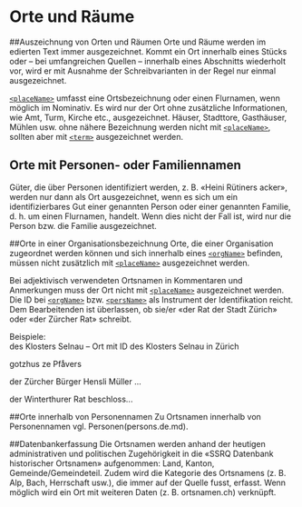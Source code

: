 # Orte und Räume

##Auszeichnung von Orten und Räumen
Orte und Räume  werden im edierten Text  immer ausgezeichnet. Kommt ein Ort innerhalb eines Stücks oder – bei umfangreichen Quellen – innerhalb eines Abschnitts wiederholt vor, wird er mit Ausnahme der Schreibvarianten in der Regel nur einmal ausgezeichnet.

 [`<placeName>`](placeName.de.md) umfasst eine Ortsbezeichnung oder einen Flurnamen, wenn möglich im Nominativ. Es wird nur der Ort ohne zusätzliche Informationen, wie Amt, Turm, Kirche etc., ausgezeichnet. Häuser, Stadttore, Gasthäuser, Mühlen usw. ohne nähere Bezeichnung werden nicht mit [`<placeName>`](placeName.de.md), sollten aber mit  [`<term>`](term.de.md)  ausgezeichnet werden.

## Orte mit Personen- oder Familiennamen
Güter, die über Personen identifiziert werden, z. B. «Heini Rütiners acker», werden nur dann als Ort ausgezeichnet, wenn es sich um ein identifizierbares Gut einer genannten Person oder einer genannten Familie, d. h. um einen Flurnamen, handelt. Wenn dies nicht der Fall ist, wird nur die Person bzw. die Familie ausgezeichnet.

##Orte in einer Organisationsbezeichnung
Orte, die einer Organisation zugeordnet werden können und sich innerhalb eines  [`<orgName>`](orgName.de.md) befinden, müssen nicht zusätzlich mit  [`<placeName>`](placeName.de.md)  ausgezeichnet werden. 

Bei adjektivisch verwendeten Ortsnamen in Kommentaren und Anmerkungen muss der Ort nicht mit [`<placeName>`](placeName.de.md)  ausgezeichnet werden. Die ID bei [`<orgName>`](orgName.de.md)  bzw.  [`<persName>`](persName.de.md) als Instrument der Identifikation reicht. Dem Bearbeitenden ist überlassen, ob sie/er «der Rat der Stadt Zürich» oder «der Zürcher Rat» schreibt.

Beispiele:  
 des Klosters <placeName ref="loc007756">Selnau</placeName>  – Ort mit ID des Klosters Selnau in Zürich
 
  <orgName ref="org000001">gotzhus ze Pfaͤvers</orgName>
  
  der Zürcher Bürger <persName>Hensli Müller</persName> ...

der <orgName>Winterthurer Rat</orgName> beschloss...
 
##Orte innerhalb von Personennamen
Zu Ortsnamen innerhalb von Personennamen vgl. Personen(persons.de.md).

##Datenbankerfassung
 Die Ortsnamen werden anhand der heutigen administrativen und politischen Zugehörigkeit in die «SSRQ Datenbank historischer Ortsnamen» aufgenommen: Land, Kanton, Gemeinde/Gemeindeteil. Zudem wird  die Kategorie des Ortsnamens (z. B. Alp, Bach, Herrschaft usw.), die immer auf der Quelle fusst, erfasst. Wenn möglich wird ein Ort mit weiteren Daten (z. B. ortsnamen.ch) verknüpft.